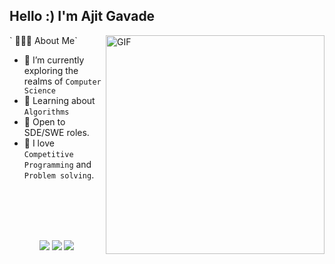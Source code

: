 
<h2> Hello :) I'm Ajit Gavade</h2>
<img align="right" alt="GIF" src="https://media1.tenor.com/images/9fb771fb621c29b0a2eae945b5ceeeb3/tenor.gif" width="350"/>
` 👨🏻‍💻 About Me`


- 🔭 I’m currently exploring the realms of `Computer Science`
- 🌱 Learning about `Algorithms`
- 💼 Open to SDE/SWE roles.
- 💚 I love `Competitive Programming` and `Problem solving`.
  <br>
  <br>

<br>
<br>
<br>
<p align="center"> 
  <a href="https://www.linkedin.com/in/ajitgavade02/" target="_blank"><img src="https://img.shields.io/badge/LinkedIn-0077B5?style=for-the-badge&logo=linkedin&logoColor=white"/></a>
  <a href="mailto:ajitgavade02@outlook.com" target="_blank"><img src="https://img.shields.io/badge/Gmail-D14836?style=for-the-badge&logo=gmail&logoColor=white"/></a>
  <a href="https://drive.google.com/file/d/1pAfHZMRTr_RqUH6k3_jbPH9KVnxSRXyd/view?usp=drive_link" target="_blank"><img src="https://img.shields.io/badge/RESUME📄-0077B5?style=for-the-badge&logo=Download&logoColor=blue"/></a>


